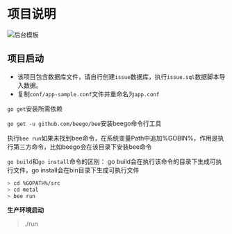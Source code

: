 # 项目说明
![后台模板](http://hopefully.qiniudn.com/adminlte.png)

## 项目启动

- 该项目包含数据库文件，请自行创建`issue`数据库，执行`issue.sql`数据脚本导入数据。
- 复制`conf/app-sample.conf`文件并重命名为`app.conf`

`go get`安装所需依赖

`go get -u github.com/beego/bee`安装beego命令行工具

执行`bee run`如果未找到bee命令，在系统变量Path中追加%GOBIN%，作用是执行第三方命令，比如beego会在该目录下安装bee命令

`go build`和`go install`命令的区别：
go build会在执行该命令的目录下生成可执行文件，go install会在bin目录下生成可执行文件

```bash
> cd %GOPATH%/src
> cd metal
> bee run
```
**生产环境启动**
> ./run

